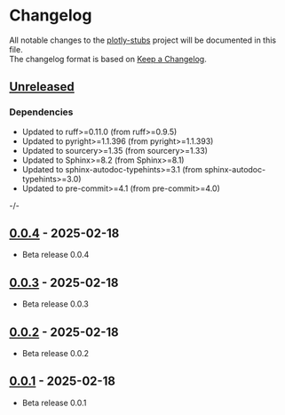 # Changelog

All notable changes to the [plotly-stubs] project will be documented in this file.<br>
The changelog format is based on [Keep a Changelog](https://keepachangelog.com/en/1.0.0/).

## [Unreleased]

### Dependencies
* Updated to ruff>=0.11.0  (from ruff>=0.9.5)
* Updated to pyright>=1.1.396  (from pyright>=1.1.393)
* Updated to sourcery>=1.35  (from sourcery>=1.33)
* Updated to Sphinx>=8.2  (from Sphinx>=8.1)
* Updated to sphinx-autodoc-typehints>=3.1  (from sphinx-autodoc-typehints>=3.0)
* Updated to pre-commit>=4.1  (from pre-commit>=4.0)

-/-


## [0.0.4] - 2025-02-18

* Beta release 0.0.4


## [0.0.3] - 2025-02-18

* Beta release 0.0.3


## [0.0.2] - 2025-02-18

* Beta release 0.0.2


## [0.0.1] - 2025-02-18

* Beta release 0.0.1

<!-- Markdown link & img dfn's -->
[unreleased]: https://github.com/ClaasRostock/plotly-stubs/compare/v0.1.0...HEAD
[0.1.0]: https://github.com/ClaasRostock/plotly-stubs/releases/tag/v0.0.4...v0.1.0
[0.0.4]: https://github.com/ClaasRostock/plotly-stubs/releases/tag/v0.0.3...v0.0.4
[0.0.3]: https://github.com/ClaasRostock/plotly-stubs/releases/tag/v0.0.2...v0.0.3
[0.0.2]: https://github.com/ClaasRostock/plotly-stubs/releases/tag/v0.0.1...v0.0.2
[0.0.1]: https://github.com/ClaasRostock/plotly-stubs/releases/tag/v0.0.1
[plotly-stubs]: https://github.com/ClaasRostock/plotly-stubs
